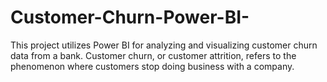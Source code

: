 # Customer-Churn-Power-BI-
This project utilizes Power BI for analyzing and visualizing customer churn data from a bank. Customer churn, or customer attrition, refers to the phenomenon where customers stop doing business with a company. 
